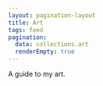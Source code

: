 ```yaml
---
layout: pagination-layout
title: Art
tags: feed
pagination:
  data: collections.art
  renderEmpty: true
---
```


A guide to my art.
